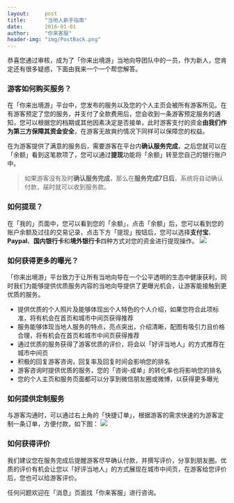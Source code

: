 ```yaml
---
layout:     post
title:      "当地人新手指南"
date:       2016-01-01
author:     "你来客服"
header-img: "img/PostBack.png"
---
```


恭喜您通过审核，成为了「你来出境游」当地向导团队中的一员，作为新人，您肯定还有很多疑惑，下面由我来一个一个帮您解答。

### 游客如何购买服务？
在「你来出境游」平台中，您发布的服务以及您的个人主页会被所有游客所见。在有游客预定了您的服务，并支付了全款费用后，您会收到一条游客预定服务的通知，您可以根据您的档期或其他因素决定是否接单，此时游客支付的资金**由我们作为第三方保障其资金安全**，在游客无故爽约情况下同样可以保障您的权益。

在为游客提供了满意的服务后，需要游客在平台内**确认服务完成**，之后您就可以在「余额」看到这笔款项了，您可以通过**提现**功能将「余额」转至您自己的银行账户中。

> 如果游客没有及时**确认服务完成**，那么在**服务完成7日后**，系统将自动确认付款，届时就可以收到服务款。

### 如何提现？
在「我的」页面中，您可以看到您的「余额」，点击「余额」后，您可以看到您的账户余额及过往的交易记录，点击下方「提现」按钮后，您可以选择**支付宝**、**Paypal**、**国内银行卡**和**境外银行卡**四种方式对您的资金进行提现操作。
![](http://ww4.sinaimg.cn/large/006tNbRwgw1fasu79a5ioj315o112wkt.jpg)

### 如何获得更多的曝光？
「你来出境游」平台致力于让所有当地向导在一个公平透明的生态中健康获利，同时我们为能够提供优质服务内容的当地向导提供了更曝光机会，让游客能接触到更优质的服务。

* 提供优质的个人照片及能够体现出个人特色的个人介绍，如果您符合此项标准，将有机会在首页和城市中间页获得推荐
* 服务能够体现当地人服务的特点，亮点突出，介绍清晰，配图有吸引力且价格合理，将有机会在首页和城市中间页获得推荐
* 通过优质的服务获得了游客优质的评价，将会以「好评当地人」的方式推荐在城市中间页
* 积极的回复游客咨询，回复率及回复时间会影响您的排名
* 游客咨询时提供优质的服务，您的「咨询-成单」的转化率也将影响您的排名
* 您的个人主页和服务页面都可以分享到微信朋友圈或微博，以获得更多曝光

### 如何提供定制服务
与游客沟通时，可以通过右上角的「快捷订单」，根据游客的需求快速的为游客定制一条订单，方便付款，如下图：
![](http://ww2.sinaimg.cn/large/006tNbRwgw1fasu5imd2lj30ku112whx.jpg)

### 如何获得评价
我们建议您在服务完成后提醒游客尽早确认付款，并撰写评价，分享到朋友圈。优质的评价有机会让您以「好评当地人」的方式展现在城市中间页，在游客给您评价后，您也可以给游客评价。

任何问题欢迎在「消息」页面找「你来客服」进行咨询。